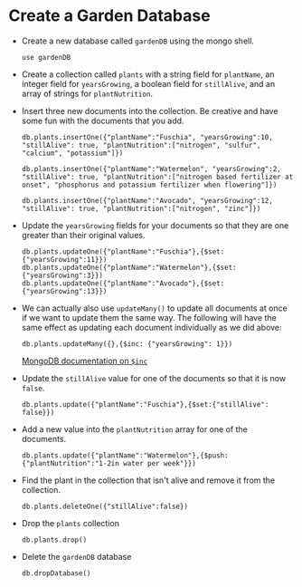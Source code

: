 # Create a Garden Database

* Create a new database called `gardenDB` using the mongo shell.

    ```
    use gardenDB
    ```

* Create a collection called `plants` with a string field for `plantName`, an integer field for `yearsGrowing`, a boolean field for `stillAlive`, and an array of strings for `plantNutrition`.


* Insert three new documents into the collection. Be creative and have some fun with the documents that you add.

    ```
    db.plants.insertOne({"plantName":"Fuschia", "yearsGrowing":10, "stillAlive": true, "plantNutrition":["nitrogen", "sulfur", "calcium", "potassium"]})

    db.plants.insertOne({"plantName":"Watermelon", "yearsGrowing":2, "stillAlive": true, "plantNutrition":["nitrogen based fertilizer at onset", "phosphorus and potassium fertilizer when flowering"]})

    db.plants.insertOne({"plantName":"Avocado", "yearsGrowing":12, "stillAlive": true, "plantNutrition":["nitrogen", "zinc"]})
    ```

* Update the `yearsGrowing` fields for your documents so that they are one greater than their original values.

    ```
    db.plants.updateOne({"plantName":"Fuschia"},{$set:{"yearsGrowing":11}})
    db.plants.updateOne({"plantName":"Watermelon"},{$set:{"yearsGrowing":3}})
    db.plants.updateOne({"plantName":"Avocado"},{$set:{"yearsGrowing":13}})
    ```

* We can actually also use `updateMany()` to update all documents at once if we want to update them the same way. The following will have the same effect as updating each document individually as we did above:

    ```
    db.plants.updateMany({},{$inc: {"yearsGrowing": 1}})
    ```

    [MongoDB documentation on `$inc`](https://www.mongodb.com/docs/manual/reference/operator/update/inc/)

* Update the `stillAlive` value for one of the documents so that it is now `false`.

    ```
    db.plants.update({"plantName":"Fuschia"},{$set:{"stillAlive": false}})
    ```

* Add a new value into the `plantNutrition` array for one of the documents.

    ```
    db.plants.update({"plantName":"Watermelon"},{$push:{"plantNutrition":"1-2in water per week"}})
    ```

* Find the plant in the collection that isn't alive and remove it from the collection.

    ```
    db.plants.deleteOne({"stillAlive":false})
    ```

* Drop the `plants` collection

    ```shell
    db.plants.drop()
    ```

* Delete the `gardenDB` database

    ```shell
    db.dropDatabase()
    ```